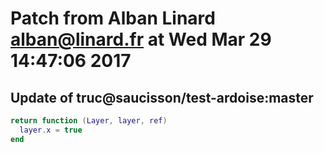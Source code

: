 # Patch from Alban Linard <alban@linard.fr> at Wed Mar 29 14:47:06 2017

## Update of truc@saucisson/test-ardoise:master

```lua
return function (Layer, layer, ref)
  layer.x = true
end
```

